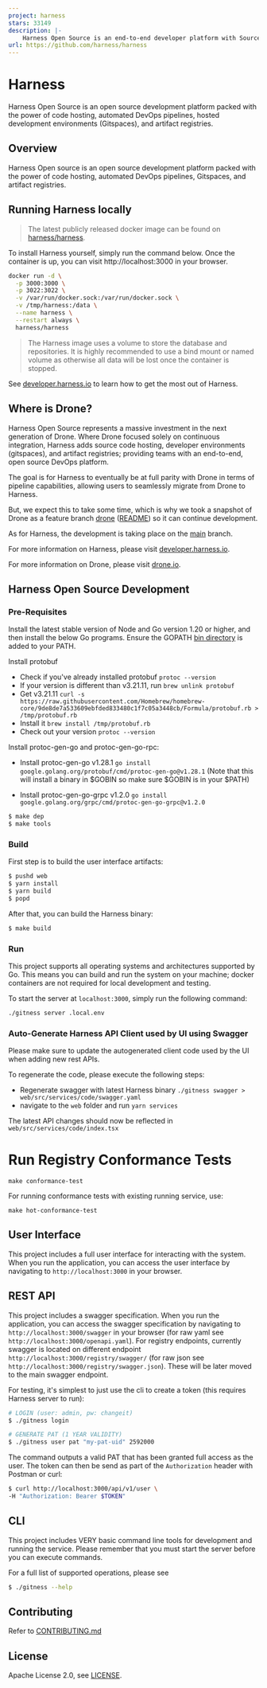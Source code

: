 ```yaml
---
project: harness
stars: 33149
description: |-
    Harness Open Source is an end-to-end developer platform with Source Control Management, CI/CD Pipelines, Hosted Developer Environments, and Artifact Registries.
url: https://github.com/harness/harness
---
```


# Harness
Harness Open Source is an open source development platform packed with the power of code hosting, automated DevOps pipelines, hosted development environments (Gitspaces), and artifact registries.

## Overview
Harness Open source is an open source development platform packed with the power of code hosting, automated DevOps pipelines, Gitspaces, and artifact registries.


## Running Harness locally
> The latest publicly released docker image can be found on [harness/harness](https://hub.docker.com/r/harness/harness).

To install Harness yourself, simply run the command below. Once the container is up, you can visit http://localhost:3000 in your browser.

```bash
docker run -d \
  -p 3000:3000 \
  -p 3022:3022 \
  -v /var/run/docker.sock:/var/run/docker.sock \
  -v /tmp/harness:/data \
  --name harness \
  --restart always \
  harness/harness
```
> The Harness image uses a volume to store the database and repositories. It is highly recommended to use a bind mount or named volume as otherwise all data will be lost once the container is stopped.

See [developer.harness.io](https://developer.harness.io/docs/open-source) to learn how to get the most out of Harness.

## Where is Drone?

Harness Open Source represents a massive investment in the next generation of Drone. Where Drone focused solely on continuous integration, Harness adds source code hosting, developer environments (gitspaces), and artifact registries; providing teams with an end-to-end, open source DevOps platform.

The goal is for Harness to eventually be at full parity with Drone in terms of pipeline capabilities, allowing users to seamlessly migrate from Drone to Harness.

But, we expect this to take some time, which is why we took a snapshot of Drone as a feature branch [drone](https://github.com/harness/harness/tree/drone) ([README](https://github.com/harness/harness/blob/drone/.github/readme.md)) so it can continue development.

As for Harness, the development is taking place on the [main](https://github.com/harness/harness/tree/main) branch.

For more information on Harness, please visit [developer.harness.io](https://developer.harness.io/).

For more information on Drone, please visit [drone.io](https://www.drone.io/).

## Harness Open Source Development
### Pre-Requisites

Install the latest stable version of Node and Go version 1.20 or higher, and then install the below Go programs. Ensure the GOPATH [bin directory](https://go.dev/doc/gopath_code#GOPATH) is added to your PATH.

Install protobuf
- Check if you've already installed protobuf ```protoc --version```
- If your version is different than v3.21.11, run ```brew unlink protobuf```
- Get v3.21.11 ```curl -s https://raw.githubusercontent.com/Homebrew/homebrew-core/9de8de7a533609ebfded833480c1f7c05a3448cb/Formula/protobuf.rb > /tmp/protobuf.rb```
- Install it ```brew install /tmp/protobuf.rb```
- Check out your version ```protoc --version```

Install protoc-gen-go and protoc-gen-go-rpc:

- Install protoc-gen-go v1.28.1 ```go install google.golang.org/protobuf/cmd/protoc-gen-go@v1.28.1```
(Note that this will install a binary in $GOBIN so make sure $GOBIN is in your $PATH)

- Install protoc-gen-go-grpc v1.2.0 ```go install google.golang.org/grpc/cmd/protoc-gen-go-grpc@v1.2.0```

```bash
$ make dep
$ make tools
```

### Build

First step is to build the user interface artifacts:

```bash
$ pushd web
$ yarn install
$ yarn build
$ popd
```

After that, you can build the Harness binary:

```bash
$ make build
```

### Run

This project supports all operating systems and architectures supported by Go.  This means you can build and run the system on your machine; docker containers are not required for local development and testing.

To start the server at `localhost:3000`, simply run the following command:

```bash
./gitness server .local.env
```

### Auto-Generate Harness API Client used by UI using Swagger
Please make sure to update the autogenerated client code used by the UI when adding new rest APIs.

To regenerate the code, please execute the following steps:
- Regenerate swagger with latest Harness binary `./gitness swagger > web/src/services/code/swagger.yaml`
- navigate to the `web` folder and run `yarn services`

The latest API changes should now be reflected in `web/src/services/code/index.tsx`

# Run Registry Conformance Tests
```
make conformance-test
```
For running conformance tests with existing running service, use:
```
make hot-conformance-test
```

## User Interface

This project includes a full user interface for interacting with the system. When you run the application, you can access the user interface by navigating to `http://localhost:3000` in your browser.

## REST API

This project includes a swagger specification. When you run the application, you can access the swagger specification by navigating to `http://localhost:3000/swagger` in your browser (for raw yaml see `http://localhost:3000/openapi.yaml`).
For registry endpoints, currently swagger is located on different endpoint `http://localhost:3000/registry/swagger/` (for raw json see `http://localhost:3000/registry/swagger.json`). These will be later moved to the main swagger endpoint. 


For testing, it's simplest to just use the cli to create a token (this requires Harness server to run):
```bash
# LOGIN (user: admin, pw: changeit)
$ ./gitness login

# GENERATE PAT (1 YEAR VALIDITY)
$ ./gitness user pat "my-pat-uid" 2592000
```

The command outputs a valid PAT that has been granted full access as the user.
The token can then be send as part of the `Authorization` header with Postman or curl:

```bash
$ curl http://localhost:3000/api/v1/user \
-H "Authorization: Bearer $TOKEN"
```


## CLI
This project includes VERY basic command line tools for development and running the service. Please remember that you must start the server before you can execute commands.

For a full list of supported operations, please see
```bash
$ ./gitness --help
```

## Contributing

Refer to [CONTRIBUTING.md](https://github.com/harness/harness/blob/main/CONTRIBUTING.md)

## License

Apache License 2.0, see [LICENSE](https://github.com/harness/harness/blob/main/LICENSE).

